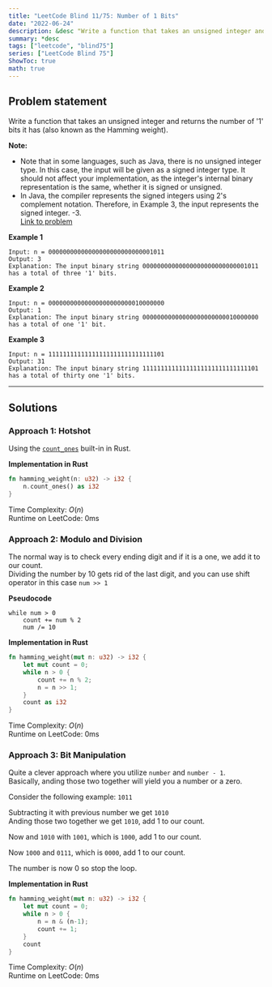 ```yaml
---
title: "LeetCode Blind 11/75: Number of 1 Bits"
date: "2022-06-24"
description: &desc "Write a function that takes an unsigned integer and returns the number of '1' bits it has (also known as the Hamming weight)."
summary: *desc
tags: ["leetcode", "blind75"]
series: ["LeetCode Blind 75"]
ShowToc: true
math: true
---
```


## Problem statement

Write a function that takes an unsigned integer and returns the number of '1' bits it has (also known as the Hamming weight).

**Note:**

* Note that in some languages, such as Java, there is no unsigned integer type. In this case, the input will be given as a signed integer type. It should not affect your implementation, as the integer's internal binary representation is the same, whether it is signed or unsigned.
* In Java, the compiler represents the signed integers using 2's complement notation. Therefore, in Example 3, the input represents the signed integer. -3.  
[Link to problem](https://leetcode.com/problems/number-of-1-bits/)

**Example 1**

```
Input: n = 00000000000000000000000000001011
Output: 3
Explanation: The input binary string 00000000000000000000000000001011  
has a total of three '1' bits.
```

**Example 2**

```
Input: n = 00000000000000000000000010000000
Output: 1
Explanation: The input binary string 00000000000000000000000010000000  
has a total of one '1' bit.
```

**Example 3**

```
Input: n = 11111111111111111111111111111101
Output: 31
Explanation: The input binary string 11111111111111111111111111111101  
has a total of thirty one '1' bits.
```

---

## Solutions

### Approach 1: Hotshot

Using the [`count_ones`](https://doc.rust-lang.org/std/primitive.u64.html#method.count_ones) built-in in Rust.

**Implementation in Rust**

```rs
fn hamming_weight(n: u32) -> i32 {
    n.count_ones() as i32
}
```

Time Complexity: $O(n)$  
Runtime on LeetCode: $0$ms

### Approach 2: Modulo and Division

The normal way is to check every ending digit and if it is a one, we add it to our count.  
Dividing the number by 10 gets rid of the last digit, and you can use shift operator in this case
`num >> 1`  

**Pseudocode**

```text
while num > 0
    count += num % 2
    num /= 10
```

**Implementation in Rust**

```rs
fn hamming_weight(mut n: u32) -> i32 {
    let mut count = 0;
    while n > 0 {
        count += n % 2;
        n = n >> 1;
    }
    count as i32
}
```

Time Complexity: $O(n)$  
Runtime on LeetCode: $0$ms

### Approach 3: Bit Manipulation

Quite a clever approach where you utilize `number` and `number - 1`.  
Basically, anding those two together will yield you a number or a zero.  

Consider the following example: `1011`

Subtracting it with previous number we get `1010`  
Anding those two together we get `1010`, add 1 to our count.  

Now and `1010` with `1001`, which is `1000`, add 1 to our count.  

Now `1000` and `0111`, which is `0000`, add 1 to our count.  

The number is now 0 so stop the loop.  

**Implementation in Rust**

```rs
fn hamming_weight(mut n: u32) -> i32 {
    let mut count = 0;
    while n > 0 {
        n = n & (n-1);
        count += 1;
    }
    count
}
```

Time Complexity: $O(n)$  
Runtime on LeetCode: $0$ms  
